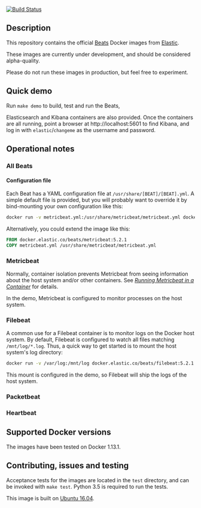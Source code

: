 [![Build Status](https://travis-ci.org/elastic/beats-docker.svg?branch=master)](https://travis-ci.org/elastic/beats-docker)

## Description

This repository contains the official [Beats][beats] Docker images from
[Elastic][elastic].

These images are currently under development, and should be considered alpha-quality.

Please do not run these images in production, but feel free to experiment.

[beats]: https://www.elastic.co/products/beats
[elastic]: https://www.elastic.co/

## Quick demo
Run `make demo` to build, test and run the Beats,

Elasticsearch and Kibana containers are also provided. Once the containers are all running, point a browser at http://localhost:5601 to find Kibana, and log in with `elastic`/`changeme` as the username and password.

## Operational notes
### All Beats
#### Configuration file
Each Beat has a YAML configuration file at `/usr/share/[BEAT]/[BEAT].yml`. A simple default file is provided, but you will probably want to override it by bind-mounting your own configuration like this:

``` bash
docker run -v metricbeat.yml:/usr/share/metricbeat/metricbeat.yml docker.elastic.co/beats/metricbeat:5.2.1
```

Alternatively, you could extend the image like this:

``` dockerfile
FROM docker.elastic.co/beats/metricbeat:5.2.1
COPY metricbeat.yml /usr/share/metricbeat/metricbeat.yml
```

### Metricbeat
Normally, container isolation prevents Metricbeat from seeing information about the host system and/or other containers. See [_Running Metricbeat in a Container_][mbcontainer] for details.

In the demo, Metricbeat is configured to monitor processes on the host system.

[mbcontainer]: https://www.elastic.co/guide/en/beats/metricbeat/current/running-in-container.html

### Filebeat
A common use for a Filebeat container is to monitor logs on the Docker host system. By default, Filebeat is configured to watch all files matching `/mnt/log/*.log`. Thus, a quick way to get started is to mount the host system's log directory:

``` bash
docker run -v /var/log:/mnt/log docker.elastic.co/beats/filebeat:5.2.1
```

This mount is configured in the demo, so Filebeat will ship the logs of the host system.

### Packetbeat
### Heartbeat


## Supported Docker versions

The images have been tested on Docker 1.13.1.

## Contributing, issues and testing

Acceptance tests for the images are located in the `test` directory, and can
be invoked with `make test`. Python 3.5 is required to run the tests.

This image is built on [Ubuntu 16.04][ubuntu-1604].

[ubuntu-1604]: https://github.com/tianon/docker-brew-ubuntu-core/blob/188bcceb999c0c465b3053efefd4e1a03d3fc47e/xenial/Dockerfile

